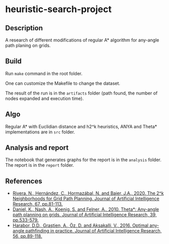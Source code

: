 # heuristic-search-project

## Description 

A research of different modifications of regular A* algorithm for any-angle path planing on grids.

## Build

Run `make` command in the root folder.

One can customize the Makefile to change the dataset.

The result of the run is in the `artifacts` folder (path found, the number of nodes expanded and execution time).

## Algo

Regular A* with Euclidian distance and h2^k heuristics, ANYA and Theta* implementations are in `src` folder.

## Analysis and report

The notebook that generates graphs for the report is in the `analysis` folder. The report is in the `report` folder.

## References

* [Rivera, N., Hernández, C., Hormazábal, N. and Baier, J.A., 2020. The 2^k Neighborhoods for Grid Path Planning. Journal of Artificial Intelligence Research, 67, pp.81-113.](https://www.jair.org/index.php/jair/article/view/11383)
* [Daniel, K., Nash, A., Koenig, S. and Felner, A., 2010. Theta*: Any-angle path planning on grids. Journal of Artificial Intelligence Research, 39, pp.533-579.
](https://www.jair.org/index.php/jair/article/view/10676)
* [Harabor, D.D., Grastien, A., Öz, D. and Aksakalli, V., 2016. Optimal any- angle pathfinding in practice. Journal of Artificial Intelligence Research, 56, pp.89-118.](https://www.jair.org/index.php/jair/article/view/11004)
